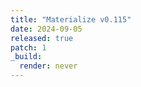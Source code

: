 ```yaml
---
title: "Materialize v0.115"
date: 2024-09-05
released: true
patch: 1
_build:
  render: never
---
```

